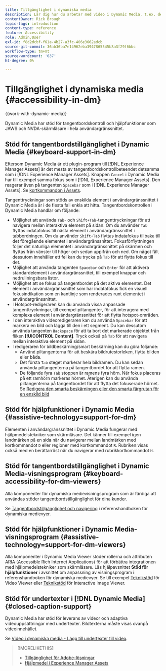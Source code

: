 ```yaml
---
title: Tillgänglighet i dynamiska media
description: Lär dig hur du arbetar med video i Dynamic Media, t.ex. de bästa metoderna för att koda videofilmer, publicera videofilmer i YouTube och visa videorapporter. Lär dig även hur du lägger till undertexter, bildtexter eller kapitelmarkörer i videoklipp.
contentOwner: Rick Brough
topic-tags: introduction
content-type: reference
feature: Accessibility
role: Admin,User
exl-id: f8d2dcbf-f61a-4b27-a3fc-406e3662adcb
source-git-commit: 36ab36ba7e14962eba3947865545b8a3f29f6bbc
workflow-type: tm+mt
source-wordcount: '637'
ht-degree: 0%

---
```


# Tillgänglighet i dynamiska media {#accessibility-in-dm}

{{work-with-dynamic-media}}

Dynamic Media har stöd för tangentbordskontroll och hjälpfunktioner som JAWS och NVDA-skärmläsare i hela användargränssnittet.

## Stöd för tangentbordstillgänglighet i Dynamic Media {#keyboard-support-in-dm}

Eftersom Dynamic Media är ett plugin-program till [!DNL Experience Manager Assets] är det mesta av tangentbordskontrollbeteendet detsamma som i [!DNL Experience Manager Assets]. Knappen `Cancel` i Dynamic Media har till exempel samma fokus som i [!DNL Experience Manager Assets]. Den reagerar även på tangenten `Spacebar` som i [!DNL Experience Manager Assets]. Se [kortkommandon i Assets](/help/assets/accessibility.md#keyboard-shortcuts).

Tangenttryckningar som stöds av enskilda element i användargränssnittet i Dynamic Media är i de flesta fall enkla att hitta. Tangentbordskontrollen i Dynamic Media handlar om följande:

* Möjlighet att använda `Tab`- och `Shift+Tab`-tangenttryckningar för att navigera mellan interaktiva element på sidan.
Om du använder `Tab` flyttas indatafokus till nästa element i användargränssnittet i tabbordningen. Om du använder `Shift+Tab` flyttas indatafokus tillbaka till det föregående elementet i användargränssnittet.
Fokusförflyttningen följer det naturliga elementet i användargränssnittet på skärmen och flyttas från vänster till höger och sedan uppifrån och ned. Om något fält dessutom innehåller ett fel kan du trycka på `Tab` för att flytta fokus till det.
* Möjlighet att använda tangenten `Spacebar` och `Enter` för att aktivera standardelement i användargränssnittet, till exempel knappar och nedrullningsbara listor.
* Möjlighet att se fokus på tangentbordet på det aktiva elementet. Det element i användargränssnittet som har indatafokus fick en visuell fokusindikation som en kantlinje som renderades runt elementet i användargränssnittet.
* I Hotspot-redigeraren kan du använda vissa anpassade tangenttryckningar, till exempel piltangenter, för att interagera med komplexa element i användargränssnittet för att flytta hotspot-områden.
* I den interaktiva videoredigeraren kan du använda `Spacebar` för att markera en bild och lägga till den i ett segment. Du kan dessutom använda tangenten `Backspace` för att ta bort det markerade objektet från fliken **[!UICONTROL Content]**. Tryck också på `Tab` för att navigera mellan interaktiva element på sidan.
* I redigeraren för bildbeskärning/smart beskärning kan du göra följande:
   * Använd piltangenterna för att beskära bildrutestorleken, flytta bilden eller båda.
   * Det första `Tab` steget markerar hela bildramen. Du kan sedan använda piltangenterna på tangentbordet för att flytta ramen.
   * De följande fyra `Tab` stoppen är ramens fyra hörn. När fokus placeras på ett ramhörn markeras hörnet. Återigen kan du använda piltangenterna på tangentbordet för att flytta det fokuserade hörnet.
Se [Redigera den smarta beskärningen eller den smarta färgrutan för en enskild bild](/help/assets/dynamic-media/image-profiles.md#editing-the-smart-crop-or-smart-swatch-of-a-single-image)

<!-- Keyboarding is the same because Dynamic Media is using the same UI library (Coral 3 (Experience Manager 6.5) or Coral Spectrum (in Skyline)) as entire Experience Manager Assets.  -->

<!-- In the Hotspot editor, Dynamic Media lets you use arrow keys to control the position of a hot spot. See [Carousel Banners](/help/assets/dynamic-media/carousel-banners.md#adding-hotspots-or-image-maps-to-an-image-banner) or [Interactive Images](/help/assets/dynamic-media/interactive-images.md#adding-hotspots-to-an-image-banner)  -->

<!-- I think we should definitely mention this in the DM-specific area of documentation for keyboard support. -->

<!-- I would not get into much of details of specific keyboard support logic of these editors. One of the reasons - chances are that accessibility support will receive Phase2-like attention, with more holistic approach. -->

## Stöd för hjälpfunktioner i Dynamic Media {#assistive-technology=support-for-dm}

Elementen i användargränssnittet i Dynamic Media fungerar med hjälpmedelstekniker som skärmläsare. Det känner till exempel igen landmärken på en sida när du navigerar mellan landmärken med kortkommandot `D` eller regioner med kortkommandot `R`. Rubriken visas också med en berättarröst när du navigerar med rubrikkortkommandot `H`.

## Stöd för tangentbordstillgänglighet i Dynamic Media-visningsprogram {#keyboard-accessibility-for-dm-viewers}

Alla komponenter för dynamiska medievisningsprogram som är färdiga att användas stöder tangentbordstillgänglighet för dina kunder.

Se [Tangentbordstillgänglighet och navigering](https://experienceleague.adobe.com/docs/dynamic-media-developer-resources/library/c-keyboard-accessibility.html?lang=sv-SE) i referenshandboken för dynamiska medievyer.

## Stöd för hjälpfunktioner i Dynamic Media-visningsprogram {#assistive-technology=support-for-dm-viewers}

Alla komponenter i Dynamic Media Viewer stöder rollerna och attributen ARIA (Accessible Rich Internet Applications) för att förbättra integrationen med hjälpmedelstekniker som skärmläsare.
Läs hjälpavsnittet **Stöd för hjälpfunktioner** i avsnittet om anpassning av visningsprogram i referenshandboken för dynamiska medievyer. Se till exempel [Teknikstöd](https://experienceleague.adobe.com/docs/dynamic-media-developer-resources/library/viewers-aem-assets-dmc/video/r-html5-video-viewer-20-assistive.html?lang=sv-SE) för Video Viewer eller [Teknikstöd](https://experienceleague.adobe.com/docs/dynamic-media-developer-resources/library/viewers-for-aem-assets-only/interactive-images/c-html5-aem-interactive-image-assistive.html?lang=sv-SE#viewers-for-aem-assets-only) för Interactive Image Viewer.

## Stöd för undertexter i [!DNL Dynamic Media] {#closed-caption-support}

Dynamic Media har stöd för leverans av videor och adaptiva videouppsättningar med undertexter. Bildtexterna måste visas ovanpå videoinnehållet.

Se [Video i dynamiska media - Lägg till undertexter till video](/help/assets/dynamic-media/video.md#adding-captions-to-video).


>[!MORELIKETHIS]
>
>* [Tillgänglighet för Adobe-lösningar](https://www.adobe.com/accessibility.html)
>* [Hjälpmedel i Experience Manager Assets](/help/assets/dynamic-media/accessibility-dm.md)
